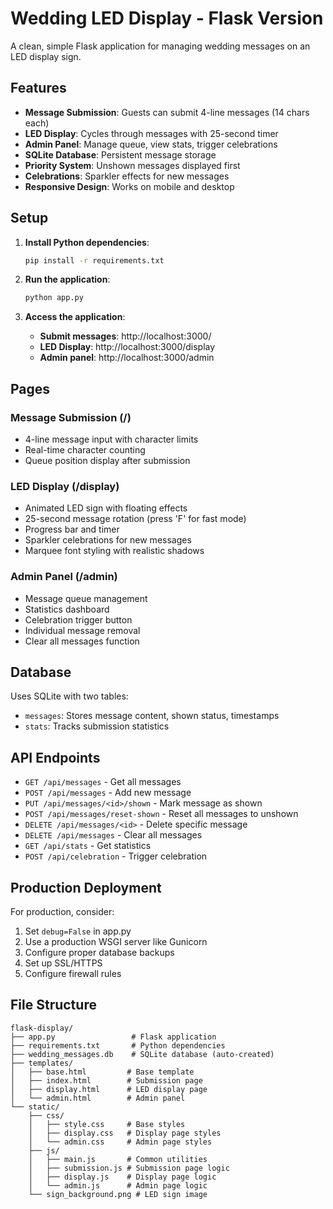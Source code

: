 # Wedding LED Display - Flask Version

A clean, simple Flask application for managing wedding messages on an LED display sign.

## Features

- **Message Submission**: Guests can submit 4-line messages (14 chars each)
- **LED Display**: Cycles through messages with 25-second timer
- **Admin Panel**: Manage queue, view stats, trigger celebrations
- **SQLite Database**: Persistent message storage
- **Priority System**: Unshown messages displayed first
- **Celebrations**: Sparkler effects for new messages
- **Responsive Design**: Works on mobile and desktop

## Setup

1. **Install Python dependencies**:
   ```bash
   pip install -r requirements.txt
   ```

2. **Run the application**:
   ```bash
   python app.py
   ```

3. **Access the application**:
   - **Submit messages**: http://localhost:3000/
   - **LED Display**: http://localhost:3000/display
   - **Admin panel**: http://localhost:3000/admin

## Pages

### Message Submission (/)
- 4-line message input with character limits
- Real-time character counting
- Queue position display after submission

### LED Display (/display)
- Animated LED sign with floating effects
- 25-second message rotation (press 'F' for fast mode)
- Progress bar and timer
- Sparkler celebrations for new messages
- Marquee font styling with realistic shadows

### Admin Panel (/admin)
- Message queue management
- Statistics dashboard
- Celebration trigger button
- Individual message removal
- Clear all messages function

## Database

Uses SQLite with two tables:
- `messages`: Stores message content, shown status, timestamps
- `stats`: Tracks submission statistics

## API Endpoints

- `GET /api/messages` - Get all messages
- `POST /api/messages` - Add new message
- `PUT /api/messages/<id>/shown` - Mark message as shown
- `POST /api/messages/reset-shown` - Reset all messages to unshown
- `DELETE /api/messages/<id>` - Delete specific message
- `DELETE /api/messages` - Clear all messages
- `GET /api/stats` - Get statistics
- `POST /api/celebration` - Trigger celebration

## Production Deployment

For production, consider:
1. Set `debug=False` in app.py
2. Use a production WSGI server like Gunicorn
3. Configure proper database backups
4. Set up SSL/HTTPS
5. Configure firewall rules

## File Structure

```
flask-display/
├── app.py                 # Flask application
├── requirements.txt       # Python dependencies
├── wedding_messages.db    # SQLite database (auto-created)
├── templates/
│   ├── base.html         # Base template
│   ├── index.html        # Submission page
│   ├── display.html      # LED display page
│   └── admin.html        # Admin panel
└── static/
    ├── css/
    │   ├── style.css     # Base styles
    │   ├── display.css   # Display page styles
    │   └── admin.css     # Admin page styles
    ├── js/
    │   ├── main.js       # Common utilities
    │   ├── submission.js # Submission page logic
    │   ├── display.js    # Display page logic
    │   └── admin.js      # Admin page logic
    └── sign_background.png # LED sign image
```